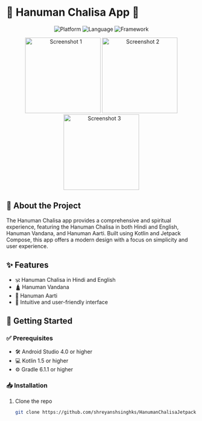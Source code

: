 # 📿 Hanuman Chalisa App 📿

<p align="center">
  <img src="https://img.shields.io/badge/Platform-Android-brightgreen" alt="Platform">
  <img src="https://img.shields.io/badge/Language-Kotlin-blue" alt="Language">
  <img src="https://img.shields.io/badge/Framework-Jetpack%20Compose-orange" alt="Framework">
</p>

<p align="center">
  <img src="https://github.com/shreyanshsinghks/HanumanChalisaJetpackCompose/assets/120413995/49946306-06a3-4d69-9334-27009415cb69" alt="Screenshot 1" width="200"/>
  <img src="https://github.com/shreyanshsinghks/HanumanChalisaJetpackCompose/assets/120413995/b77a2f96-c857-4c4e-8dbf-2523906393ac" alt="Screenshot 2" width="200"/>
  <img src="https://github.com/shreyanshsinghks/HanumanChalisaJetpackCompose/assets/120413995/3459dff7-3cde-4712-b6d5-5f5aedb9fce4" alt="Screenshot 3" width="200"/>
</p>

## 🌟 About the Project

The Hanuman Chalisa app provides a comprehensive and spiritual experience, featuring the Hanuman Chalisa in both Hindi and English, Hanuman Vandana, and Hanuman Aarti. Built using Kotlin and Jetpack Compose, this app offers a modern design with a focus on simplicity and user experience.

## ✨ Features

- 🕉️ Hanuman Chalisa in Hindi and English
- 🛕 Hanuman Vandana
- 🔔 Hanuman Aarti
- 📱 Intuitive and user-friendly interface

## 🚀 Getting Started

### ✅ Prerequisites

- 🛠️ Android Studio 4.0 or higher
- 💻 Kotlin 1.5 or higher
- ⚙️ Gradle 6.1.1 or higher

### 📥 Installation

1. Clone the repo
   ```sh
   git clone https://github.com/shreyanshsinghks/HanumanChalisaJetpackCompose.git
